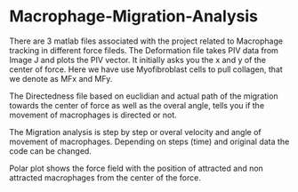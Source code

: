 # Macrophage-Migration-Analysis
There are 3 matlab files associated with the project related to Macrophage tracking in different force fileds.
The Deformation file takes PIV data from Image J and plots the PIV vector. It initially asks you the x and y of the center of force. Here we have use Myofibroblast cells to pull collagen, that we denote as MFx and MFy.

The Directedness file based on euclidian and actual path of the migration towards the center of force as well as the overal angle, tells you if the movement of macrophages is directed or not.

The Migration analysis is step by step or overal velocity and angle of movement of macrophages. Depending on steps (time) and original data the code can be changed.

Polar plot shows the force field with the position of attracted and non attracted macrophages from the center of the force.
